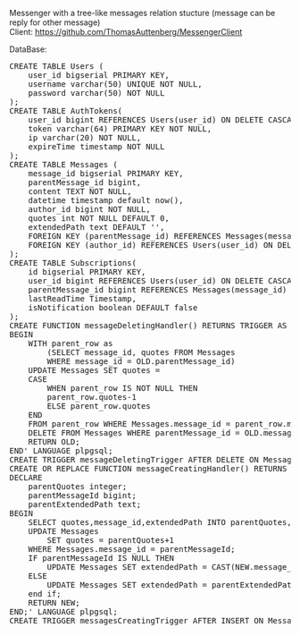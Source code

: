 Messenger with a tree-like messages relation stucture (message can be reply for other message)
<br>Client: https://github.com/ThomasAuttenberg/MessengerClient

DataBase:
<pre>
CREATE TABLE Users (
    user_id bigserial PRIMARY KEY,
    username varchar(50) UNIQUE NOT NULL,
    password varchar(50) NOT NULL
);
CREATE TABLE AuthTokens(
    user_id bigint REFERENCES Users(user_id) ON DELETE CASCADE NOT NULL,
    token varchar(64) PRIMARY KEY NOT NULL,
    ip varchar(20) NOT NULL,
    expireTime timestamp NOT NULL
);
CREATE TABLE Messages (
    message_id bigserial PRIMARY KEY,
    parentMessage_id bigint,
    content TEXT NOT NULL,
    datetime timestamp default now(),
    author_id bigint NOT NULL,
    quotes int NOT NULL DEFAULT 0,
    extendedPath text DEFAULT '',
    FOREIGN KEY (parentMessage_id) REFERENCES Messages(message_id) ON DELETE SET NULL,
    FOREIGN KEY (author_id) REFERENCES Users(user_id) ON DELETE CASCADE
);
CREATE TABLE Subscriptions(
    id bigserial PRIMARY KEY,
    user_id bigint REFERENCES Users(user_id) ON DELETE CASCADE NOT NULL,
    parentMessage_id bigint REFERENCES Messages(message_id) ON DELETE CASCADE NOT NULL,
    lastReadTime Timestamp,
    isNotification boolean DEFAULT false
);
CREATE FUNCTION messageDeletingHandler() RETURNS TRIGGER AS '
BEGIN
    WITH parent_row as
        (SELECT message_id, quotes FROM Messages
        WHERE message_id = OLD.parentMessage_id)
    UPDATE Messages SET quotes =
    CASE
        WHEN parent_row IS NOT NULL THEN
        parent_row.quotes-1
        ELSE parent_row.quotes
    END
    FROM parent_row WHERE Messages.message_id = parent_row.message_id;
    DELETE FROM Messages WHERE parentMessage_id = OLD.message_id;
    RETURN OLD;
END' LANGUAGE plpgsql;
CREATE TRIGGER messageDeletingTrigger AFTER DELETE ON Messages FOR EACH ROW EXECUTE FUNCTION messageDeletingHandler();
CREATE OR REPLACE FUNCTION messageCreatingHandler() RETURNS TRIGGER AS '
DECLARE
    parentQuotes integer;
    parentMessageId bigint;
    parentExtendedPath text;
BEGIN
    SELECT quotes,message_id,extendedPath INTO parentQuotes,parentMessageId,parentExtendedPath FROM Messages WHERE message_id = NEW.parentMessage_id;
    UPDATE Messages
        SET quotes = parentQuotes+1
    WHERE Messages.message_id = parentMessageId;
    IF parentMessageId IS NULL THEN
        UPDATE Messages SET extendedPath = CAST(NEW.message_id AS VARCHAR) WHERE message_id = NEW.message_id;
    ELSE
        UPDATE Messages SET extendedPath = parentExtendedPath || ''.'' || CAST(NEW.message_id AS VARCHAR) WHERE message_id = NEW.message_id;
    end if;
    RETURN NEW;
END;' LANGUAGE plpgsql;
CREATE TRIGGER messagesCreatingTrigger AFTER INSERT ON Messages FOR EACH ROW EXECUTE FUNCTION messageCreatingHandler();
</pre>
